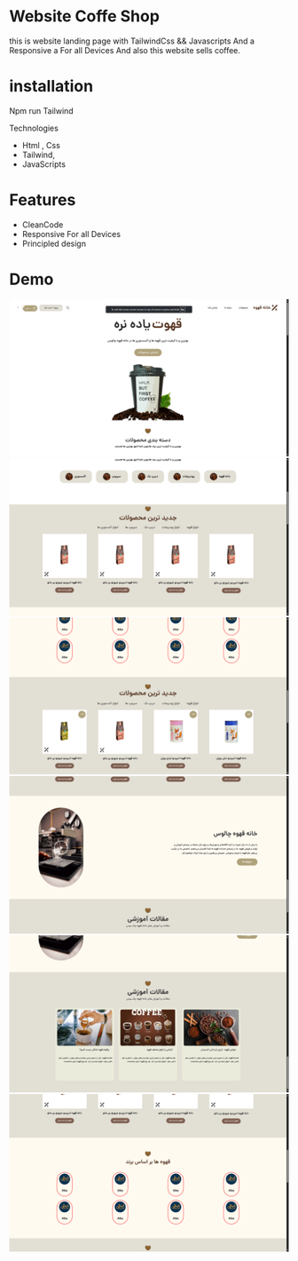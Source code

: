 # Website  Coffe Shop
this is website landing page with TailwindCss && Javascripts And a Responsive a For all Devices And also this website sells coffee. 

# installation 
Npm run Tailwind 

Technologies
- Html  , Css
- Tailwind,
- JavaScripts
# Features
- CleanCode
- Responsive For all Devices
- Principled design

# Demo
<img src="./public/imges/Demo/Screenshot (153).png">
<img src="./public/imges/Demo/Screenshot (154).png">
<img src="./public/imges/Demo/Screenshot (155).png">
<img src="./public/imges/Demo/Screenshot (156).png">
<img src="./public/imges/Demo/Screenshot (157).png">
<img src="./public/imges/Demo/Screenshot (159).png">
